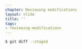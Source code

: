 ```yaml
---
chapter: Reviewing modifications
layout: slide
title: ''
tags:
- reviewing-modifications
---
```


```bash
$ git diff --staged
```
